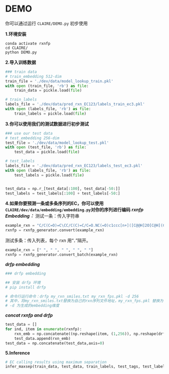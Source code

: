 ﻿# DEMO
你可以通过运行 `CLAIRE/DEMO.py` 初步使用

**1.环境安装**
```
conda activate rxnfp
cd CLAIRE/
python DEMO.py
```
**2.导入训练数据**
```python
### train data
# train_embedding 512-dim
train_file = './dev/data/model_lookup_train.pkl'
with open (train_file, 'rb') as file:
    train_data = pickle.load(file)

# train_labels
labels_file = './dev/data/pred_rxn_EC123/labels_train_ec3.pkl'
with open (labels_file, 'rb') as file:
    train_labels = pickle.load(file)
```

**3.你可以使用我们的测试数据进行初步测试**
```python
### use our test data
# test_embedding 256-dim
test_file = './dev/data/model_lookup_test.pkl'
with open (test_file, 'rb') as file:
    test_data = pickle.load(file)

# test_labels
labels_file = './dev/data/pred_rxn_EC123/labels_test_ec3.pkl'
with open (labels_file, 'rb') as file:
    test_labels = pickle.load(file)


test_data = np.r_[test_data[:100], test_data[-50:]]
test_labels = test_labels[:100] + test_labels[-50:]
```

**4.如果你要预测一条或多条序列的EC，你可以使用`CLAIRE/dev/data/embedding/embedding.py`对你的序列进行编码**
***rxnfp Embedding：***
测试一条：传入字符串
```python
example_rxn = "C/C(C=O)=C\CC/C(C)=C/C=O.NC(=O)c1ccc[n+]([C@@H]2O[C@H](COP(=O)([O-])OP(=O)([O-])OC[C@H]3O[C@@H](n4cnc5c(N)ncnc54)[C@H](O)[C@@H]3O)[C@@H](O)[C@H]2O)c1.[H+].O>>COC(=O)CCCCCCCC=O"
rxnfp = rxnfp_generator.convert(example_rxn)
```
测试多条：传入列表，每个 rxn 用“`，`”隔开。
```python
example_rxn = [" ", " ", " ", " ", " "]
rxnfp = rxnfp_generator.convert_batch(example_rxn)
```

***drfp embedding***

```python
### drfp embedding

## 安装 drfp 环境
# pip install drfp

# 命令行运行命令：drfp my_rxn_smiles.txt my_rxn_fps.pkl -d 256
# 其中，将my_rxn_smiles.txt替换为自己的rxn序列文件地址，my_rxn_fps.pkl 替换为保存的embedding的地址。
# -d 为生成的embedding维度
```

***concat rxnfp and drfp***
```python
test_data = []
for ind, item in enumerate(rxnfp):
    rxn_emb = np.concatenate((np.reshape(item, (1,256)), np.reshape(drfp[ind], (1,256))), axis=1)
    test_data.append(rxn_emb)
test_data = np.concatenate(test_data,axis=0)
```

**5.Inference**
```python
# EC calling results using maximum separation
infer_maxsep(train_data, test_data, train_labels, test_tags, test_labels, pretrained_model,out_filename='./dev/results/demo', gmm = './dev/GMM/gmm_ensumble.pkl')
```
